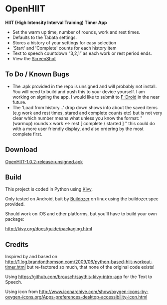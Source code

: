 OpenHIIT
========

**HIIT (High Intensity Interval Training) Timer App**

* Set the warm up time, number of rounds, work and rest times.
* Defaults to the Tabata settings.
* Stores a history of your settings for easy selection
* 'Start' and 'Complete' counts for each history item
* Text to speech countdown “3,2,1” as each work or rest period ends.
* View the [ScreenShot](https://github.com/bobemoe/OpenHiit/blob/master/screenshot.png)

To Do / Known Bugs
------------------
* The .apk provided in the repo is unsigned and will probably not install.  You will need to build and push this to your device yourself. I am working on signing the app. I would like to submit to [F-Droid](https://f-droid.org/) in the near future.
* The 'Load from history...' drop down shows info about the saved items (e.g work and rest times, stared and complete counts etc) but is not very clear which number means what unless you know the format:  " (warmup) rounds x work <-> rest [ complete / started ] " this could do with a more user friendly display, and also ordering by the most complete first.

Download
--------
[OpenHIIT-1.0.2-release-unsigned.apk](https://github.com/bobemoe/OpenHiit/blob/master/bin/OpenHIIT-1.0.2-release-unsigned.apk?raw=true)

Build
-----

This project is coded in Python using [Kivy](http://kivy.org).

Only tested on Android, buit by [Buildozer](https://buildozer.io/) on linux using the buildozer.spec provided. 

Should work on iOS and other platforms, but you'll have to build your own package:

http://kivy.org/docs/guide/packaging.html

Credits
-------

Inspired by and based on http://1.log.brandonthomson.com/2009/06/python-based-hiit-workout-timer.html but re-factored so much, that none of the original code exists!

Using https://github.com/brousch/saythis-kivy-intro-app for the Text to Speech.

Using icon from http://www.iconarchive.com/show/oxygen-icons-by-oxygen-icons.org/Apps-preferences-desktop-accessibility-icon.html
